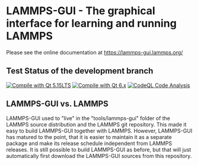 # LAMMPS-GUI - The graphical interface for learning and running LAMMPS

Please see the online documentation at https://lammps-gui.lammps.org/

## Test Status of the development branch

[![Compile with Qt 5.15LTS](https://github.com/akohlmey/lammps-gui/actions/workflows/compile-linux-qt5.yml/badge.svg)](https://github.com/akohlmey/lammps-gui/actions/workflows/compile-linux-qt5.yml)
[![Compile with Qt 6.x](https://github.com/akohlmey/lammps-gui/actions/workflows/compile-linux-qt6.yml/badge.svg)](https://github.com/akohlmey/lammps-gui/actions/workflows/compile-linux-qt6.yml)
[![CodeQL Code Analysis](https://github.com/akohlmey/lammps-gui/actions/workflows/codeql-analysis.yml/badge.svg)](https://github.com/akohlmey/lammps-gui/actions/workflows/codeql-analysis.yml)

## LAMMPS-GUI vs. LAMMPS

LAMMPS-GUI used to "live" in the "tools/lammps-gui" folder of the LAMMPS source distribution
and the LAMMPS git repository.  This made it easy to build LAMMPS-GUI together with LAMMPS.
However, LAMMPS-GUI has matured to the point, that it is easier to maintain it as a separate
package and make its release schedule independent from LAMMPS releases.  It is still possible
to build LAMMPS-GUI as before, but that will just automatically first download the LAMMPS-GUI
sources from this repository.


